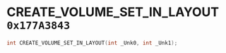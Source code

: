 # CREATE_VOLUME_SET_IN_LAYOUT `0x177A3843`

```cpp
int CREATE_VOLUME_SET_IN_LAYOUT(int _Unk0, int _Unk1);
```